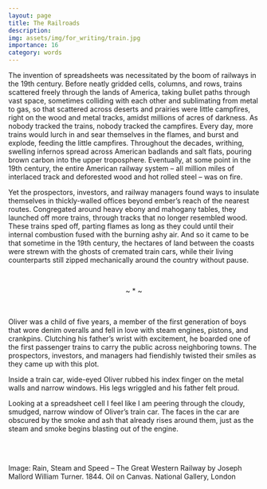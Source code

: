 ```yaml
---
layout: page
title: The Railroads
description: 
img: assets/img/for_writing/train.jpg
importance: 16
category: words
---
```


The invention of spreadsheets was necessitated by the boom of railways in the 19th century. Before neatly gridded cells, columns, and rows, trains scattered freely through the lands of America, taking bullet paths through vast space, sometimes colliding with each other and sublimating from metal to gas, so that scattered across deserts and prairies were little campfires, right on the wood and metal tracks, amidst millions of acres of darkness. As nobody tracked the trains, nobody tracked the campfires. Every day, more trains would lurch in and sear themselves in the flames, and burst and explode, feeding the little campfires. Throughout the decades, writhing, swelling infernos spread across American badlands and salt flats, pouring brown carbon into the upper troposphere. Eventually, at some point in the 19th century, the entire American railway system – all million miles of interlaced track and deforested wood and hot rolled steel – was on fire. 

Yet the prospectors, investors, and railway managers found ways to insulate themselves in thickly-walled offices beyond ember’s reach of the nearest routes. Congregated around heavy ebony and mahogany tables, they launched off more trains, through tracks that no longer resembled wood. These trains sped off, parting flames as long as they could until their internal combustion fused with the burning ashy air. And so it came to be that sometime in the 19th century, the hectares of land between the coasts were strewn with the ghosts of cremated train cars, while their living counterparts still zipped mechanically around the country without pause.

<br/>
<p><center>  ~ * ~  </center></p>
<br/>

Oliver was a child of five years, a member of the first generation of boys that wore denim overalls and fell in love with steam engines, pistons, and crankpins. Clutching his father’s wrist with excitement, he boarded one of the first passenger trains to carry the public across neighboring towns. The prospectors, investors, and managers had fiendishly twisted their smiles as they came up with this plot. 

Inside a train car, wide-eyed Oliver rubbed his index finger on the metal walls and narrow windows. His legs wriggled and his father felt proud. 

Looking at a spreadsheet cell I feel like I am peering through the cloudy, smudged, narrow window of Oliver’s train car. The faces in the car are obscured by the smoke and ash that already rises around them, just as the steam and smoke begins blasting out of the engine.  


<br/><br/>

Image: Rain, Steam and Speed – The Great Western Railway by Joseph Mallord William Turner. 	1844. Oil on Canvas. National Gallery, London